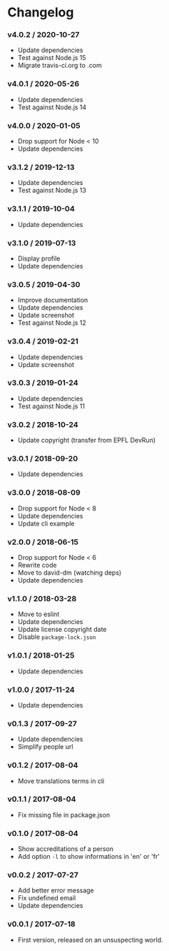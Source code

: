Changelog
=========

### v4.0.2 / 2020-10-27

  - Update dependencies
  - Test against Node.js 15
  - Migrate travis-ci.org to .com

### v4.0.1 / 2020-05-26

  - Update dependencies
  - Test against Node.js 14

### v4.0.0 / 2020-01-05

  - Drop support for Node < 10
  - Update dependencies

### v3.1.2 / 2019-12-13

  - Update dependencies
  - Test against Node.js 13

### v3.1.1 / 2019-10-04

  - Update dependencies

### v3.1.0 / 2019-07-13

  - Display profile
  - Update dependencies

### v3.0.5 / 2019-04-30

  - Improve documentation
  - Update dependencies
  - Update screenshot
  - Test against Node.js 12

### v3.0.4 / 2019-02-21

  - Update dependencies
  - Update screenshot

### v3.0.3 / 2019-01-24

  - Update dependencies
  - Test against Node.js 11

### v3.0.2 / 2018-10-24

  - Update copyright (transfer from EPFL DevRun)

### v3.0.1 / 2018-09-20

  - Update dependencies

### v3.0.0 / 2018-08-09

  - Drop support for Node < 8
  - Update dependencies
  - Update cli example

### v2.0.0 / 2018-06-15

  - Drop support for Node < 6
  - Rewrite code
  - Move to david-dm (watching deps)
  - Update dependencies

### v1.1.0 / 2018-03-28

  - Move to eslint
  - Update dependencies
  - Update license copyright date
  - Disable `package-lock.json`

### v1.0.1 / 2018-01-25

  - Update dependencies

### v1.0.0 / 2017-11-24

  - Update dependencies

### v0.1.3 / 2017-09-27

  - Update dependencies
  - Simplify people url

### v0.1.2 / 2017-08-04

  - Move translations terms in cli

### v0.1.1 / 2017-08-04

  - Fix missing file in package.json

### v0.1.0 / 2017-08-04

  - Show accreditations of a person
  - Add option `-l` to show informations in 'en' or 'fr'

### v0.0.2 / 2017-07-27

  - Add better error message
  - Fix undefined email
  - Update dependencies

### v0.0.1 / 2017-07-18

  - First version, released on an unsuspecting world.
